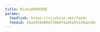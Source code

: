 ```yaml
---
title: Richie的时光机
params:
  feedlink: https://riichiie.net/feed/
  feedid: 2ba2854e00df348d74ad5a55139a2c65
---
```

